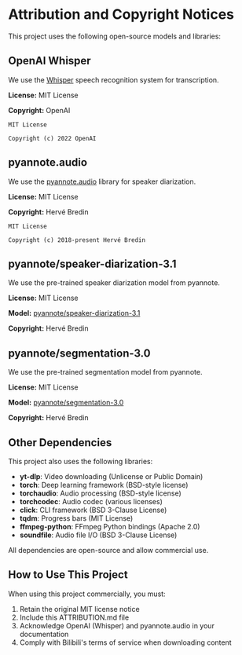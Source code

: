 # Attribution and Copyright Notices

This project uses the following open-source models and libraries:

## OpenAI Whisper

We use the [Whisper](https://github.com/openai/whisper) speech recognition system for transcription.

**License:** MIT License

**Copyright:** OpenAI

```text
MIT License

Copyright (c) 2022 OpenAI
```

## pyannote.audio

We use the [pyannote.audio](https://github.com/pyannote/pyannote-audio) library for speaker diarization.

**License:** MIT License

**Copyright:** Hervé Bredin

```text
MIT License

Copyright (c) 2018-present Hervé Bredin
```

## pyannote/speaker-diarization-3.1

We use the pre-trained speaker diarization model from pyannote.

**License:** MIT License

**Model:** [pyannote/speaker-diarization-3.1](https://huggingface.co/pyannote/speaker-diarization-3.1)

**Copyright:** Hervé Bredin

## pyannote/segmentation-3.0

We use the pre-trained segmentation model from pyannote.

**License:** MIT License

**Model:** [pyannote/segmentation-3.0](https://huggingface.co/pyannote/segmentation-3.0)

**Copyright:** Hervé Bredin

## Other Dependencies

This project also uses the following libraries:

- **yt-dlp**: Video downloading (Unlicense or Public Domain)
- **torch**: Deep learning framework (BSD-style license)
- **torchaudio**: Audio processing (BSD-style license)
- **torchcodec**: Audio codec (various licenses)
- **click**: CLI framework (BSD 3-Clause License)
- **tqdm**: Progress bars (MIT License)
- **ffmpeg-python**: FFmpeg Python bindings (Apache 2.0)
- **soundfile**: Audio file I/O (BSD 3-Clause License)

All dependencies are open-source and allow commercial use.

## How to Use This Project

When using this project commercially, you must:

1. Retain the original MIT license notice
2. Include this ATTRIBUTION.md file
3. Acknowledge OpenAI (Whisper) and pyannote.audio in your documentation
4. Comply with Bilibili's terms of service when downloading content
